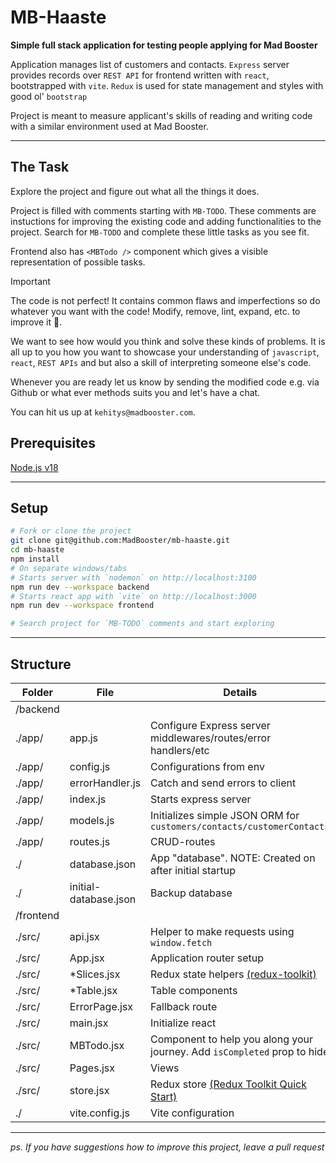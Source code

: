 # MB-Haaste

**Simple full stack application for testing people applying for Mad Booster**

Application manages list of customers and contacts. `Express` server provides records over `REST API` for frontend written with `react`, bootstrapped with `vite`. `Redux` is used for state management and styles with good ol' `bootstrap`

Project is meant to measure applicant's skills of reading and writing code with a similar environment used at Mad Booster.

---

## The Task

Explore the project and figure out what all the things it does.

Project is filled with comments starting with `MB-TODO`. These comments are instuctions for improving the existing code and adding functionalities to the project. Search for `MB-TODO` and complete these little tasks as you see fit.

Frontend also has `<MBTodo />` component which gives a visible representation of possible tasks.

> [!IMPORTANT]
> The code is not perfect! It contains common flaws and imperfections so do whatever you want with the code! Modify, remove, lint, expand, etc. to improve it 🚀.

We want to see how would you think and solve these kinds of problems. It is all up to you how you want to showcase your understanding of `javascript`, `react`, `REST APIs` and but also a skill of interpreting someone else's code.

Whenever you are ready let us know by sending the modified code e.g. via Github or what ever methods suits you and let's have a chat.

You can hit us up at `kehitys@madbooster.com`.

## Prerequisites

[Node.js v18](https://nodejs.org/en/download/current)

---

## Setup

```bash
# Fork or clone the project
git clone git@github.com:MadBooster/mb-haaste.git
cd mb-haaste
npm install
# On separate windows/tabs
# Starts server with `nodemon` on http://localhost:3100
npm run dev --workspace backend
# Starts react app with `vite` on http://localhost:3000
npm run dev --workspace frontend

# Search project for `MB-TODO` comments and start exploring
```

---

## Structure

| Folder    | File                  | Details                                                                                       |
| --------- | --------------------- | --------------------------------------------------------------------------------------------- |
| /backend  |                       |                                                                                               |
| ./app/    | app.js                | Configure Express server middlewares/routes/error handlers/etc                                |
| ./app/    | config.js             | Configurations from env                                                                       |
| ./app/    | errorHandler.js       | Catch and send errors to client                                                               |
| ./app/    | index.js              | Starts express server                                                                         |
| ./app/    | models.js             | Initializes simple JSON ORM for `customers/contacts/customerContacts`                         |
| ./app/    | routes.js             | CRUD-routes                                                                                   |
| ./        | database.json         | App "database". NOTE: Created on after initial startup                                        |
| ./        | initial-database.json | Backup database                                                                               |
| /frontend |                       |                                                                                               |
| ./src/    | api.jsx               | Helper to make requests using `window.fetch`                                                  |
| ./src/    | App.jsx               | Application router setup                                                                      |
| ./src/    | \*Slices.jsx          | Redux state helpers [(redux-toolkit)](https://redux-toolkit.js.org/api/createAsyncThunk)      |
| ./src/    | \*Table.jsx           | Table components                                                                              |
| ./src/    | ErrorPage.jsx         | Fallback route                                                                                |
| ./src/    | main.jsx              | Initialize react                                                                              |
| ./src/    | MBTodo.jsx            | Component to help you along your journey. Add `isCompleted` prop to hide                      |
| ./src/    | Pages.jsx             | Views                                                                                         |
| ./src/    | store.jsx             | Redux store [(Redux Toolkit Quick Start)](https://redux-toolkit.js.org/tutorials/quick-start) |
| ./        | vite.config.js        | Vite configuration                                                                            |

---

_ps. If you have suggestions how to improve this project, leave a pull request_
